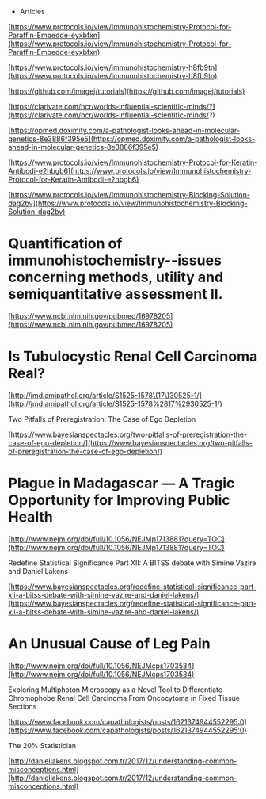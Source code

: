 * Articles

[https://www.protocols.io/view/Immunohistochemistry-Protocol-for-Paraffin-Embedde-eyxbfxn](https://www.protocols.io/view/Immunohistochemistry-Protocol-for-Paraffin-Embedde-eyxbfxn)

[https://www.protocols.io/view/immunohistochemistry-h8fb9tn](https://www.protocols.io/view/immunohistochemistry-h8fb9tn)

[https://github.com/imagej/tutorials](https://github.com/imagej/tutorials)

[https://clarivate.com/hcr/worlds-influential-scientific-minds/?](https://clarivate.com/hcr/worlds-influential-scientific-minds/?)

[https://opmed.doximity.com/a-pathologist-looks-ahead-in-molecular-genetics-8e3886f395e5](https://opmed.doximity.com/a-pathologist-looks-ahead-in-molecular-genetics-8e3886f395e5)

[https://www.protocols.io/view/Immunohistochemistry-Protocol-for-Keratin-Antibodi-e2hbgb6](https://www.protocols.io/view/Immunohistochemistry-Protocol-for-Keratin-Antibodi-e2hbgb6)

[https://www.protocols.io/view/Immunohistochemistry-Blocking-Solution-dag2bv](https://www.protocols.io/view/Immunohistochemistry-Blocking-Solution-dag2bv)

# Quantification of immunohistochemistry--issues concerning methods, utility and semiquantitative assessment II.

[https://www.ncbi.nlm.nih.gov/pubmed/16978205](https://www.ncbi.nlm.nih.gov/pubmed/16978205)

# Is Tubulocystic Renal Cell Carcinoma Real?

[http://jmd.amjpathol.org/article/S1525-1578\(17\)30525-1/](http://jmd.amjpathol.org/article/S1525-1578%2817%2930525-1/)

Two Pitfalls of Preregistration: The Case of Ego Depletion

[https://www.bayesianspectacles.org/two-pitfalls-of-preregistration-the-case-of-ego-depletion/](https://www.bayesianspectacles.org/two-pitfalls-of-preregistration-the-case-of-ego-depletion/)

# Plague in Madagascar — A Tragic Opportunity for Improving Public Health

[http://www.nejm.org/doi/full/10.1056/NEJMp1713881?query=TOC](http://www.nejm.org/doi/full/10.1056/NEJMp1713881?query=TOC)

Redefine Statistical Significance Part XII: A BITSS debate with Simine Vazire and Daniel Lakens

[https://www.bayesianspectacles.org/redefine-statistical-significance-part-xii-a-bitss-debate-with-simine-vazire-and-daniel-lakens/](https://www.bayesianspectacles.org/redefine-statistical-significance-part-xii-a-bitss-debate-with-simine-vazire-and-daniel-lakens/)

# An Unusual Cause of Leg Pain

[http://www.nejm.org/doi/full/10.1056/NEJMcps1703534](http://www.nejm.org/doi/full/10.1056/NEJMcps1703534)

Exploring Multiphoton Microscopy as a Novel Tool to Differentiate Chromophobe Renal Cell Carcinoma From Oncocytoma in Fixed Tissue Sections

[https://www.facebook.com/capathologists/posts/1621374944552295:0](https://www.facebook.com/capathologists/posts/1621374944552295:0)

The 20% Statistician

[http://daniellakens.blogspot.com.tr/2017/12/understanding-common-misconceptions.html](http://daniellakens.blogspot.com.tr/2017/12/understanding-common-misconceptions.html)



